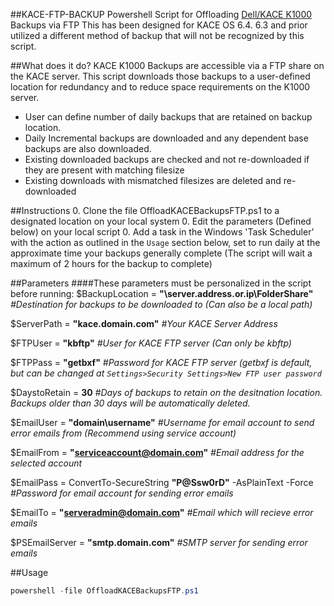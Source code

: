 ##KACE-FTP-BACKUP
Powershell Script for Offloading [Dell/KACE K1000](http://software.dell.com/products/kace-k1000-systems-management-appliance/ "KACE K1000 Product Page") Backups via FTP
This has been designed for KACE OS 6.4. 6.3 and prior utilized a different method of backup that will not be recognized by this script.

##What does it do?
KACE K1000 Backups are accessible via a FTP share on the KACE server. This script downloads those backups to a user-defined location for redundancy and to reduce space requirements on the K1000 server.
* User can define number of daily backups that are retained on backup location.
* Daily Incremental backups are downloaded and any dependent base backups are also downloaded.
* Existing downloaded backups are checked and not re-downloaded if they are present with matching filesize
* Existing downloads with mismatched filesizes are deleted and re-downloaded

##Instructions
0. Clone the file OffloadKACEBackupsFTP.ps1 to a designated location on your local system
0. Edit the parameters (Defined below) on your local script
0. Add a task in the Windows 'Task Scheduler' with the action as outlined in the `Usage` section below, set to run daily at the approximate time your backups generally complete (The script will wait a maximum of 2 hours for the backup to complete)


##Parameters
####These parameters must be personalized in the script before running:
$BackupLocation = **"\\server.address.or.ip\FolderShare\"** *#Destination for backups to be downloaded to (Can also be a local path)*

$ServerPath = **"kace.domain.com"** *#Your KACE Server Address*

$FTPUser = **"kbftp"** *#User for KACE FTP server (Can only be kbftp)*

$FTPPass = **"getbxf"** *#Password for KACE FTP server (getbxf is default, but can be changed at `Settings>Security Settings>New FTP user password`*

$DaystoRetain = **30** *#Days of backups to retain on the desitnation location. Backups older than 30 days will be automatically deleted.*


$EmailUser = **"domain\username"** *#Username for email account to send error emails from (Recommend using service account)*

$EmailFrom = **"serviceaccount@domain.com"** *#Email address for the selected account*

$EmailPass = ConvertTo-SecureString **"P@Ssw0rD"** -AsPlainText -Force *#Password for email account for sending error emails*

$EmailTo = **"serveradmin@domain.com"** *#Email which will recieve error emails*

$PSEmailServer = **"smtp.domain.com"** *#SMTP server for sending error emails*

##Usage
```powershell
powershell -file OffloadKACEBackupsFTP.ps1
```

